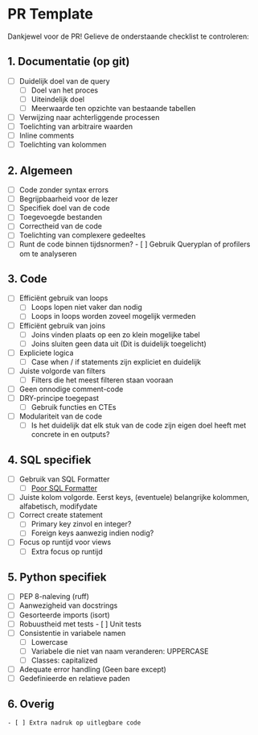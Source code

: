 # PR Template

Dankjewel voor de PR! Gelieve de onderstaande checklist te controleren:

## 1. Documentatie (op git)
   - [ ] Duidelijk doel van de query
     - [ ] Doel van het proces
     - [ ] Uiteindelijk doel
     - [ ] Meerwaarde ten opzichte van bestaande tabellen
   - [ ] Verwijzing naar achterliggende processen
   - [ ] Toelichting van arbitraire waarden
   - [ ] Inline comments
   - [ ] Toelichting van kolommen

## 2. Algemeen
   - [ ] Code zonder syntax errors
   - [ ] Begrijpbaarheid voor de lezer
   - [ ] Specifiek doel van de code
   - [ ] Toegevoegde bestanden
   - [ ] Correctheid van de code
   - [ ] Toelichting van complexere gedeeltes
   - [ ] Runt de code binnen tijdsnormen?
    - [ ] Gebruik Queryplan of profilers om te analyseren

## 3. Code
   - [ ] Efficiënt gebruik van loops
     - [ ] Loops lopen niet vaker dan nodig
     - [ ] Loops in loops worden zoveel mogelijk vermeden
   - [ ] Efficiënt gebruik van joins
     - [ ] Joins vinden plaats op een zo klein mogelijke tabel
     - [ ] Joins sluiten geen data uit (Dit is duidelijk toegelicht)
   - [ ] Expliciete logica
     - [ ] Case when / if statements zijn expliciet en duidelijk
   - [ ] Juiste volgorde van filters
     - [ ] Filters die het meest filteren staan vooraan
   - [ ] Geen onnodige comment-code
   - [ ] DRY-principe toegepast
     - [ ] Gebruik functies en CTEs
   - [ ] Modulariteit van de code
     - [ ] Is het duidelijk dat elk stuk van de code zijn eigen doel heeft met concrete in en outputs?

## 4. SQL specifiek
   - [ ] Gebruik van SQL Formatter
     - [ ] [Poor SQL Formatter](https://poorsql.com/)
   - [ ] Juiste kolom volgorde. Eerst keys, (eventuele) belangrijke kolommen, alfabetisch, modifydate
   - [ ] Correct create statement
     - [ ] Primary key zinvol en integer?
     - [ ] Foreign keys aanwezig indien nodig?
   - [ ] Focus op runtijd voor views
     - [ ] Extra focus op runtijd

## 5. Python specifiek
   - [ ] PEP 8-naleving (ruff)
   - [ ] Aanwezigheid van docstrings
   - [ ] Gesorteerde imports (isort)
   - [ ] Robuustheid met tests
    - [ ] Unit tests
   - [ ] Consistentie in variabele namen
     - [ ] Lowercase
     - [ ] Variabele die niet van naam veranderen: UPPERCASE
     - [ ] Classes: capitalized
   - [ ] Adequate error handling (Geen bare except)
   - [ ] Gedefinieerde en relatieve paden

## 6. Overig
    - [ ] Extra nadruk op uitlegbare code
